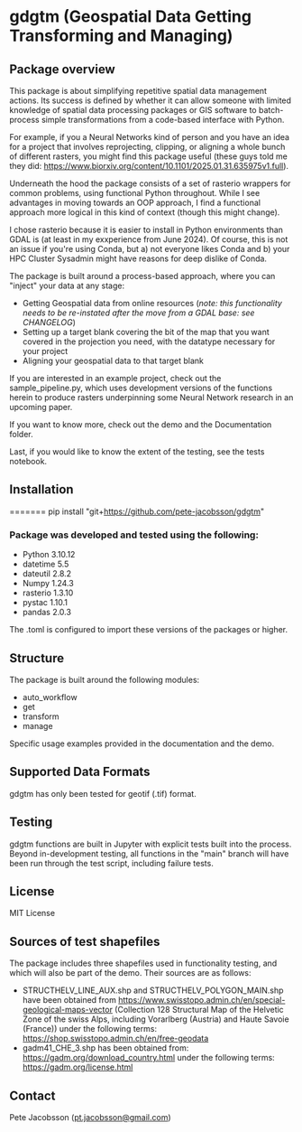 # gdgtm (Geospatial Data Getting Transforming and Managing)

## Package overview
This package is about simplifying repetitive spatial data management actions. Its success is defined by whether it can allow someone with limited knowledge of spatial data processing packages or GIS software to batch-process simple transformations from a code-based interface with Python.

For example, if you a Neural Networks kind of person and you have an idea for a project that involves reprojecting, clipping, or aligning a whole bunch of different rasters, you might find this package useful (these guys told me they did: https://www.biorxiv.org/content/10.1101/2025.01.31.635975v1.full).

Underneath the hood the package consists of a set of rasterio wrappers for common problems, using functional Python throughout. While I see advantages in moving towards an OOP approach, I find a functional approach more logical in this kind of context (though this might change).

I chose rasterio because it is easier to install in Python environments than GDAL is (at least in my exxperience from June 2024). Of course, this is not an issue if you're using Conda, but a) not everyone likes Conda and b) your HPC Cluster Sysadmin might have reasons for deep dislike of Conda.

The package is built around a process-based approach, where you can "inject" your data at any stage:
* Getting Geospatial data from online resources (*note: this functionality needs to be re-instated after the move from a GDAL base: see CHANGELOG*)
* Setting up a target blank covering the bit of the map that you want covered in the projection you need, with the datatype necessary for your project
* Aligning your geospatial data to that target blank

If you are interested in an example project, check out the sample_pipeline.py, which uses development versions of the functions herein to produce rasters underpinning some Neural Network research in an upcoming paper.

If you want to know more, check out the demo and the Documentation folder.

Last, if you would like to know the extent of the testing, see the tests notebook.


## Installation

=======
pip install "git+https://github.com/pete-jacobsson/gdgtm" 


### Package was developed and tested using the following:
* Python 3.10.12
* datetime 5.5
* dateutil 2.8.2
* Numpy 1.24.3
* rasterio 1.3.10
* pystac 1.10.1
* pandas 2.0.3

The .toml is configured to import these versions of the packages or higher.

## Structure
The package is built around the following modules:
- auto_workflow
- get
- transform
- manage

Specific usage examples provided in the documentation and the demo.


## Supported Data Formats
gdgtm has only been tested for geotif (.tif) format.

## Testing
gdgtm functions are built in Jupyter with explicit tests built into the process.
Beyond in-development testing, all functions in the "main" branch will have been run through the test script, including failure tests.

## License
MIT License

## Sources of test shapefiles

The package includes three shapefiles used in functionality testing, and which will also be part of the demo. Their sources are as follows:

- STRUCTHELV_LINE_AUX.shp and STRUCTHELV_POLYGON_MAIN.shp have been obtained from https://www.swisstopo.admin.ch/en/special-geological-maps-vector (Collection 128 Structural Map of the Helvetic Zone of the swiss Alps, including Vorarlberg (Austria) and Haute Savoie (France)) under the following terms: https://shop.swisstopo.admin.ch/en/free-geodata
- gadm41_CHE_3.shp has been obtained from: https://gadm.org/download_country.html under the following terms: https://gadm.org/license.html


## Contact
Pete Jacobsson (pt.jacobsson@gmail.com)
